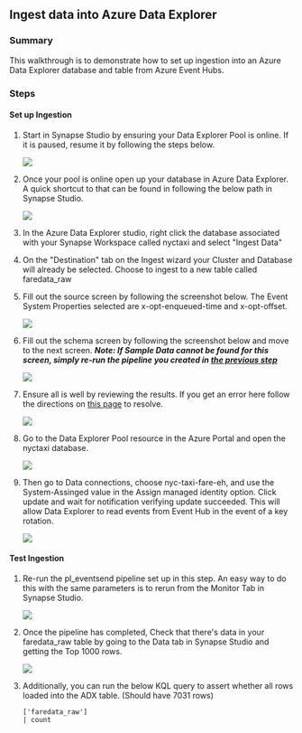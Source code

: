 ## Ingest data into Azure Data Explorer
### Summary
This walkthrough is to demonstrate how to set up ingestion into an Azure Data Explorer database and table from Azure Event Hubs.

### Steps
#### __Set up Ingestion__
1) Start in Synapse Studio by ensuring your Data Explorer Pool is online. If it is paused, resume it by following the steps below.

    ![](../../images/kusto/adxIngest01.png)

2) Once your pool is online open up your database in Azure Data Explorer. A quick shortcut to that can be found in following the below path in Synapse Studio.

    ![](../../images/kusto/adxIngest02.png)

3) In the Azure Data Explorer studio, right click the database associated with your Synapse Workspace called nyctaxi and select "Ingest Data"
4) On the "Destination" tab on the Ingest wizard your Cluster and Database will already be selected. Choose to ingest to a new table called faredata_raw
5) Fill out the source screen by following the screenshot below. The Event System Properties selected are x-opt-enqueued-time and x-opt-offset.

    ![](../../images/kusto/adxIngest03.png)

6) Fill out the schema screen by following the screenshot below and move to the next screen. ___Note: If Sample Data cannot be found for this screen, simply re-run the pipeline you created in [the previous step](./eventSender.md)___ 

    ![](../../images/kusto/adxIngest04.png)

7) Ensure all is well by reviewing the results. If you get an error here follow the directions on [this page](./adxIngestError.md) to resolve.

    ![](../../images/kusto/adxIngest05.png)

8) Go to the Data Explorer Pool resource in the Azure Portal and open the nyctaxi database.

    ![](../../images/kusto/adxIngest06.png)

9) Then go to Data connections, choose nyc-taxi-fare-eh, and use the System-Assinged value in the Assign managed identity option. Click update and wait for notification verifying update succeeded. This will allow Data Explorer to read events from Event Hub in the event of a key rotation.

    ![](../../images/kusto/adxIngest07.png)

#### __Test Ingestion__
1) Re-run the pl_eventsend pipeline set up in this step. An easy way to do this with the same parameters is to rerun from the Monitor Tab in Synapse Studio.
   
    ![](../../images/kusto/adxIngest08.png)

2) Once the pipeline has completed, Check that there's data in your faredata_raw table by going to the Data tab in Synapse Studio and getting the Top 1000 rows.

    ![](../../images/kusto/adxIngest09.png)

3) Additionally, you can run the below KQL query to assert whether all rows loaded into the ADX table. (Should have 7031 rows)

    ```
    ['faredata_raw']
    | count
    ```

